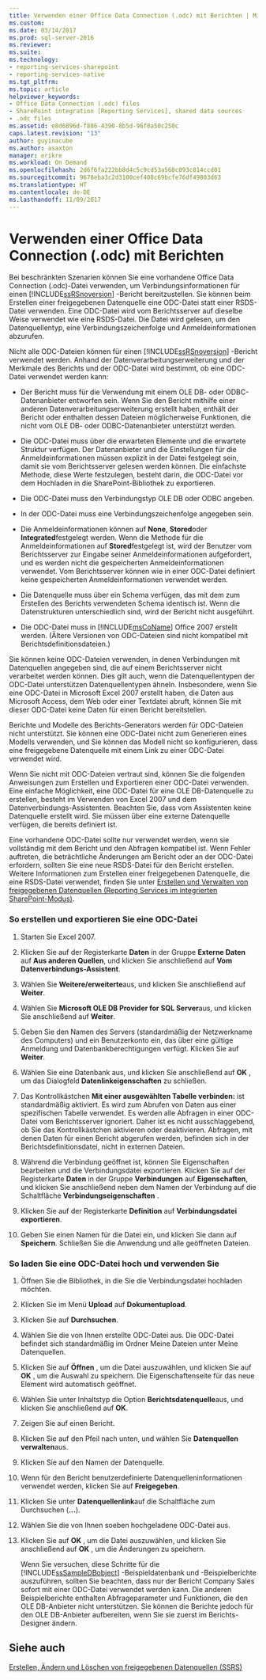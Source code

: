 ```yaml
---
title: Verwenden einer Office Data Connection (.odc) mit Berichten | Microsoft-Dokumentation
ms.custom: 
ms.date: 03/14/2017
ms.prod: sql-server-2016
ms.reviewer: 
ms.suite: 
ms.technology:
- reporting-services-sharepoint
- reporting-services-native
ms.tgt_pltfrm: 
ms.topic: article
helpviewer_keywords:
- Office Data Connection (.odc) files
- SharePoint integration [Reporting Services], shared data sources
- .odc files
ms.assetid: e8d6896d-f886-4390-8b5d-96f0a50c250c
caps.latest.revision: "13"
author: guyinacube
ms.author: asaxton
manager: erikre
ms.workload: On Demand
ms.openlocfilehash: 2d6f6fa222bb8d4c5c9cd53a560c093c814ccd01
ms.sourcegitcommit: 9678eba3c2d3100cef408c69bcfe76df49803d63
ms.translationtype: HT
ms.contentlocale: de-DE
ms.lasthandoff: 11/09/2017
---
```

# <a name="use-an-office-data-connection-odc-with-reports"></a>Verwenden einer Office Data Connection (.odc) mit Berichten
  Bei beschränkten Szenarien können Sie eine vorhandene Office Data Connection (.odc)-Datei verwenden, um Verbindungsinformationen für einen [!INCLUDE[ssRSnoversion](../../includes/ssrsnoversion-md.md)] -Bericht bereitzustellen. Sie können beim Erstellen einer freigegebenen Datenquelle eine ODC-Datei statt einer RSDS-Datei verwenden. Eine ODC-Datei wird vom Berichtsserver auf dieselbe Weise verwendet wie eine RSDS-Datei. Die Datei wird gelesen, um den Datenquellentyp, eine Verbindungszeichenfolge und Anmeldeinformationen abzurufen.  
  
 Nicht alle ODC-Dateien können für einen [!INCLUDE[ssRSnoversion](../../includes/ssrsnoversion-md.md)] -Bericht verwendet werden. Anhand der Datenverarbeitungserweiterung und der Merkmale des Berichts und der ODC-Datei wird bestimmt, ob eine ODC-Datei verwendet werden kann:  
  
-   Der Bericht muss für die Verwendung mit einem OLE DB- oder ODBC-Datenanbieter entworfen sein. Wenn Sie den Bericht mithilfe einer anderen Datenverarbeitungserweiterung erstellt haben, enthält der Bericht oder enthalten dessen Dateien möglicherweise Funktionen, die nicht vom OLE DB- oder ODBC-Datenanbieter unterstützt werden.  
  
-   Die ODC-Datei muss über die erwarteten Elemente und die erwartete Struktur verfügen. Der Datenanbieter und die Einstellungen für die Anmeldeinformationen müssen explizit in der Datei festgelegt sein, damit sie vom Berichtsserver gelesen werden können. Die einfachste Methode, diese Werte festzulegen, besteht darin, die ODC-Datei vor dem Hochladen in die SharePoint-Bibliothek zu exportieren.  
  
-   Die ODC-Datei muss den Verbindungstyp OLE DB oder ODBC angeben.  
  
-   In der ODC-Datei muss eine Verbindungszeichenfolge angegeben sein.  
  
-   Die Anmeldeinformationen können auf **None**, **Stored**oder **Integrated**festgelegt werden. Wenn die Methode für die Anmeldeinformationen auf **Stored**festgelegt ist, wird der Benutzer vom Berichtsserver zur Eingabe seiner Anmeldeinformationen aufgefordert, und es werden nicht die gespeicherten Anmeldeinformationen verwendet. Vom Berichtsserver können wie in einer ODC-Datei definiert keine gespeicherten Anmeldeinformationen verwendet werden.  
  
-   Die Datenquelle muss über ein Schema verfügen, das mit dem zum Erstellen des Berichts verwendeten Schema identisch ist. Wenn die Datenstrukturen unterschiedlich sind, wird der Bericht nicht ausgeführt.  
  
-   Die ODC-Datei muss in [!INCLUDE[msCoName](../../includes/msconame-md.md)] Office 2007 erstellt werden. (Ältere Versionen von ODC-Dateien sind nicht kompatibel mit Berichtsdefinitionsdateien.)  
  
 Sie können keine ODC-Dateien verwenden, in denen Verbindungen mit Datenquellen angegeben sind, die auf einem Berichtsserver nicht verarbeitet werden können. Dies gilt auch, wenn die Datenquellentypen der ODC-Datei unterstützen Datenquellentypen ähneln. Insbesondere, wenn Sie eine ODC-Datei in Microsoft Excel 2007 erstellt haben, die Daten aus Microsoft Access, dem Web oder einer Textdatei abruft, können Sie mit dieser ODC-Datei keine Daten für einen Bericht bereitstellen.  
  
 Berichte und Modelle des Berichts-Generators werden für ODC-Dateien nicht unterstützt. Sie können eine ODC-Datei nicht zum Generieren eines Modells verwenden, und Sie können das Modell nicht so konfigurieren, dass eine freigegebene Datenquelle mit einem Link zu einer ODC-Datei verwendet wird.  
  
 Wenn Sie nicht mit ODC-Dateien vertraut sind, können Sie die folgenden Anweisungen zum Erstellen und Exportieren einer ODC-Datei verwenden. Eine einfache Möglichkeit, eine ODC-Datei für eine OLE DB-Datenquelle zu erstellen, besteht im Verwenden von Excel 2007 und dem Datenverbindungs-Assistenten. Beachten Sie, dass vom Assistenten keine Datenquelle erstellt wird. Sie müssen über eine externe Datenquelle verfügen, die bereits definiert ist.  
  
 Eine vorhandene ODC-Datei sollte nur verwendet werden, wenn sie vollständig mit dem Bericht und den Abfragen kompatibel ist. Wenn Fehler auftreten, die beträchtliche Änderungen am Bericht oder an der ODC-Datei erfordern, sollten Sie eine neue RSDS-Datei für den Bericht erstellen. Weitere Informationen zum Erstellen einer freigegebenen Datenquelle, die eine RSDS-Datei verwendet, finden Sie unter [Erstellen und Verwalten von freigegebenen Datenquellen (Reporting Services im integrierten SharePoint-Modus)](http://msdn.microsoft.com/library/2d3428e4-a810-4e66-a287-ff18e57fad76).  
  
### <a name="to-create-and-export-an-odc-file"></a>So erstellen und exportieren Sie eine ODC-Datei  
  
1.  Starten Sie Excel 2007.  
  
2.  Klicken Sie auf der Registerkarte **Daten** in der Gruppe **Externe Daten** auf **Aus anderen Quellen**, und klicken Sie anschließend auf **Vom Datenverbindungs-Assistent**.  
  
3.  Wählen Sie **Weitere/erweiterte**aus, und klicken Sie anschließend auf **Weiter**.  
  
4.  Wählen Sie **Microsoft OLE DB Provider for SQL Server**aus, und klicken Sie anschließend auf **Weiter**.  
  
5.  Geben Sie den Namen des Servers (standardmäßig der Netzwerkname des Computers) und ein Benutzerkonto ein, das über eine gültige Anmeldung und Datenbankberechtigungen verfügt. Klicken Sie auf **Weiter**.  
  
6.  Wählen Sie eine Datenbank aus, und klicken Sie anschließend auf **OK** , um das Dialogfeld **Datenlinkeigenschaften** zu schließen.  
  
7.  Das Kontrollkästchen **Mit einer ausgewählten Tabelle verbinden:** ist standardmäßig aktiviert. Es wird zum Abrufen von Daten aus einer spezifischen Tabelle verwendet. Es werden alle Abfragen in einer ODC-Datei vom Berichtsserver ignoriert. Daher ist es nicht ausschlaggebend, ob Sie das Kontrollkästchen aktivieren oder deaktivieren. Abfragen, mit denen Daten für einen Bericht abgerufen werden, befinden sich in der Berichtsdefinitionsdatei, nicht in externen Dateien.  
  
8.  Während die Verbindung geöffnet ist, können Sie Eigenschaften bearbeiten und die Verbindungsdatei exportieren. Klicken Sie auf der Registerkarte **Daten** in der Gruppe **Verbindungen** auf **Eigenschaften**, und klicken Sie anschließend neben dem Namen der Verbindung auf die Schaltfläche **Verbindungseigenschaften** .  
  
9. Klicken Sie auf der Registerkarte **Definition** auf **Verbindungsdatei exportieren**.  
  
10. Geben Sie einen Namen für die Datei ein, und klicken Sie dann auf **Speichern**. Schließen Sie die Anwendung und alle geöffneten Dateien.  
  
### <a name="to-upload-and-use-an-odc-file"></a>So laden Sie eine ODC-Datei hoch und verwenden Sie  
  
1.  Öffnen Sie die Bibliothek, in die Sie die Verbindungsdatei hochladen möchten.  
  
2.  Klicken Sie im Menü **Upload** auf **Dokumentupload**.  
  
3.  Klicken Sie auf **Durchsuchen**.  
  
4.  Wählen Sie die von Ihnen erstellte ODC-Datei aus. Die ODC-Datei befindet sich standardmäßig im Ordner Meine Dateien unter Meine Datenquellen.  
  
5.  Klicken Sie auf **Öffnen** , um die Datei auszuwählen, und klicken Sie auf **OK** , um die Auswahl zu speichern. Die Eigenschaftenseite für das neue Element wird automatisch geöffnet.  
  
6.  Wählen Sie unter Inhaltstyp die Option **Berichtsdatenquelle**aus, und klicken Sie anschließend auf **OK**.  
  
7.  Zeigen Sie auf einen Bericht.  
  
8.  Klicken Sie auf den Pfeil nach unten, und wählen Sie **Datenquellen verwalten**aus.  
  
9. KIicken Sie auf den Namen der Datenquelle.  
  
10. Wenn für den Bericht benutzerdefinierte Datenquelleninformationen verwendet werden, klicken Sie auf **Freigegeben**.  
  
11. Klicken Sie unter **Datenquellenlink**auf die Schaltfläche zum Durchsuchen (**...**).  
  
12. Wählen Sie die von Ihnen soeben hochgeladene ODC-Datei aus.  
  
13. Klicken Sie auf **OK** , um die Datei auszuwählen, und klicken Sie anschließend auf **OK** , um die Änderungen zu speichern.  
  
     Wenn Sie versuchen, diese Schritte für die [!INCLUDE[ssSampleDBobject](../../includes/sssampledbobject-md.md)] -Beispieldatenbank und -Beispielberichte auszuführen, sollten Sie beachten, dass nur der Bericht Company Sales sofort mit einer ODC-Datei verwendet werden kann. Die anderen Beispielberichte enthalten Abfrageparameter und Funktionen, die den OLE DB-Anbieter nicht unterstützen. Sie können die Berichte jedoch für den OLE DB-Anbieter aufbereiten, wenn Sie sie zuerst im Berichts-Designer ändern.  
  
## <a name="see-also"></a>Siehe auch  
 [Erstellen, Ändern und Löschen von freigegebenen Datenquellen &#40;SSRS&#41;](../../reporting-services/report-data/create-modify-and-delete-shared-data-sources-ssrs.md)  
  
  
